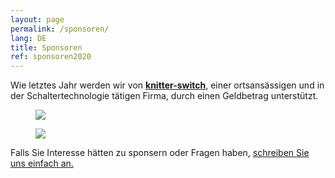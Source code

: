 ```yaml
---
layout: page
permalink: /sponsoren/
lang: DE
title: Sponsoren
ref: sponsoren2020
---
```


<section class="side-figure" id="knitter-switch">
  <span>Wie letztes Jahr werden wir von <a href="https://www.knitter-switch.com/eng"><strong>knitter-switch</strong></a>, einer ortsansässigen und in der Schaltertechnologie tätigen Firma, durch einen Geldbetrag unterstützt.</span>
  <figure>
    <a href="https://www.knitter-switch.com/ger">
      <img src="{{ site.baseurl }}/images/2019-sponsoren/Knitter-Switch.jpg" />
    </a>
  </figure>
</section>

<div class="page-banner side-figure">
  <figure class="medium">
    <img src="{{ site.baseurl }}/images/logo-1024x512.png" />
  </figure>
  <div>
    <p>Falls Sie Interesse hätten zu sponsern oder Fragen haben, <a href="mailto:{{ site.footer-links.email }}" target="_blank">schreiben Sie uns einfach an.</a> </p>
  </div>
</div>
